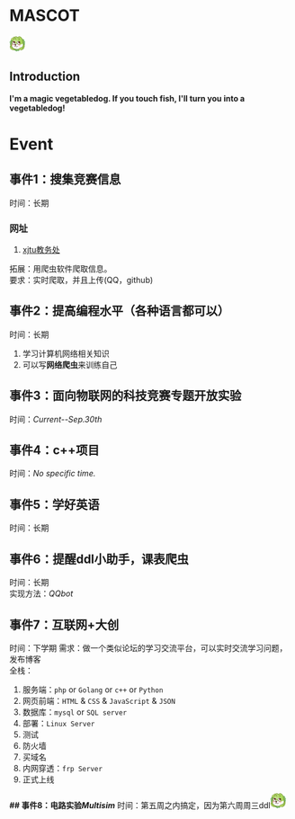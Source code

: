 # MASCOT
![vegetabledog](https://github.com/abdtyx/RepoForCommunication/blob/dev/vegetabledog.png)
## Introduction
__I'm a magic vegetabledog. If you touch fish, I'll turn you into a vegetabledog!__
# Event
## 事件1：搜集竞赛信息
时间：长期  
### 网址
1. [xjtu教务处](dean.xjtu.edu.cn)  

拓展：用爬虫软件爬取信息。  
要求：实时爬取，并且上传(QQ，github)  


## 事件2：提高编程水平（各种语言都可以）
时间：长期  
1. 学习计算机网络相关知识
2. 可以写**网络爬虫**来训练自己


## 事件3：面向物联网的科技竞赛专题开放实验
时间：_Current--Sep.30th_  
 

## 事件4：c++项目
时间：_No specific time._  


## 事件5：学好英语
时间：长期  


## 事件6：提醒ddl小助手，课表爬虫
时间：长期  
实现方法：_QQbot_  


## 事件7：互联网+大创
时间：下学期
需求：做一个类似论坛的学习交流平台，可以实时交流学习问题，发布博客  
全栈：  
1. 服务端：`php` or `Golang` or `c++` or `Python`  
2. 网页前端：`HTML` & `CSS` & `JavaScript` & `JSON`  
3. 数据库：`mysql` or `SQL server`  
4. 部署：`Linux Server`  
5. 测试  
6. 防火墙  
7. 买域名  
8. 内网穿透：`frp Server`  
9. 正式上线  


__## 事件8：电路实验*Multisim*__
时间：第五周之内搞定，因为第六周周三ddl![vegetabledog](https://github.com/abdtyx/RepoForCommunication/blob/dev/vegetabledog.png)